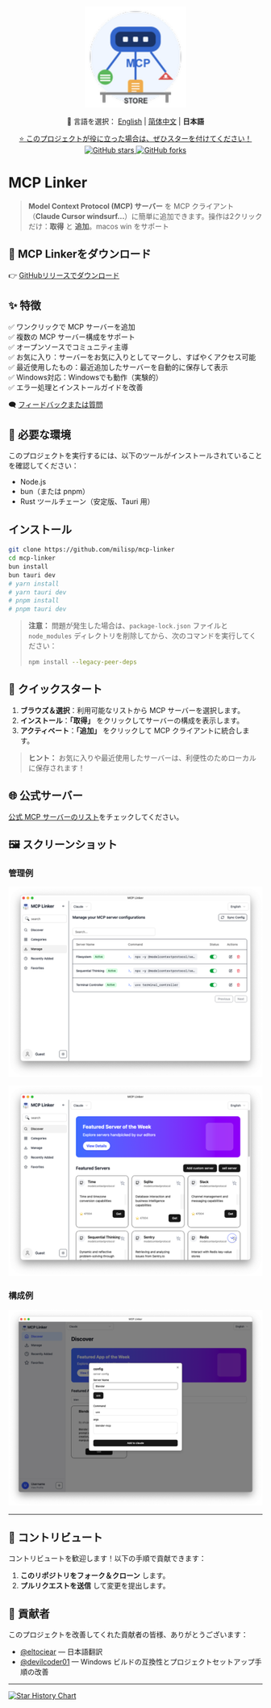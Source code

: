 <p align="center">
  <img src="../public/logo.png" alt="Project Logo" width="200" />
</p>

<p align="center">
  📘 言語を選択：
  <a href="../README.md">English</a> |
  <a href="./README.zh-CN.md">简体中文</a> |
  <strong>日本語</strong>
</p>

<p align="center">
  <a href="https://github.com/milisp/mcp-linker/stargazers">
    ⭐ このプロジェクトが役に立った場合は、ぜひスターを付けてください！
  </a>
  <br/>
  <a href="https://github.com/milisp/mcp-linker">
    <img src="https://img.shields.io/github/stars/milisp/mcp-linker?style=social" alt="GitHub stars"/>
    <img src="https://img.shields.io/github/forks/milisp/mcp-linker?style=social" alt="GitHub forks"/>
  </a>
</p>

# MCP Linker

> **Model Context Protocol (MCP) サーバー** を MCP クライアント（**Claude Cursor windsurf...**）に簡単に追加できます。操作は2クリックだけ：**取得** と **追加**。macos win をサポート

## 🔽 MCP Linkerをダウンロード

👉 [GitHubリリースでダウンロード](https://github.com/milisp/mcp-linker/releases)

## ✨ 特徴

✅ ワンクリックで MCP サーバーを追加  
✅ 複数の MCP サーバー構成をサポート  
✅ オープンソースでコミュニティ主導  
✅ お気に入り：サーバーをお気に入りとしてマークし、すばやくアクセス可能  
✅ 最近使用したもの：最近追加したサーバーを自動的に保存して表示  
✅ Windows対応：Windowsでも動作（実験的）  
✅ エラー処理とインストールガイドを改善

🗨 [フィードバックまたは質問](https://github.com/milisp/mcp-linker/discussions)

## 🔧 必要な環境

このプロジェクトを実行するには、以下のツールがインストールされていることを確認してください：

- Node.js
- bun（または pnpm）
- Rust ツールチェーン（安定版、Tauri 用）

## インストール

```bash
git clone https://github.com/milisp/mcp-linker
cd mcp-linker
bun install
bun tauri dev
# yarn install
# yarn tauri dev
# pnpm install
# pnpm tauri dev
```

> **注意：** 問題が発生した場合は、`package-lock.json` ファイルと `node_modules` ディレクトリを削除してから、次のコマンドを実行してください：
>
> ```bash
> npm install --legacy-peer-deps
> ```

## 🚀 クイックスタート

1. **ブラウズ＆選択**：利用可能なリストから MCP サーバーを選択します。
2. **インストール**：**「取得」** をクリックしてサーバーの構成を表示します。
3. **アクティベート**：**「追加」** をクリックして MCP クライアントに統合します。

> **ヒント：** お気に入りや最近使用したサーバーは、利便性のためローカルに保存されます！

## 🌐 公式サーバー

[公式 MCP サーバーのリスト](https://github.com/modelcontextprotocol/servers)をチェックしてください。

## 🖼️ スクリーンショット

### 管理例

![管理スクリーンショット](../images/manage.png)

![発見スクリーンショット](../images/home.png)

### 構成例

![構成スクリーンショット](../images/config.png)

---

## 🤝 コントリビュート

コントリビュートを歓迎します！以下の手順で貢献できます：

1. **このリポジトリをフォーク＆クローン** します。
2. **プルリクエストを送信** して変更を提出します。

## 🎉 貢献者

このプロジェクトを改善してくれた貢献者の皆様、ありがとうございます：

- [@eltociear](https://github.com/eltociear) — 日本語翻訳
- [@devilcoder01](https://github.com/devilcoder01) — Windows ビルドの互換性とプロジェクトセットアップ手順の改善

---

[![Star History Chart](https://api.star-history.com/svg?repos=milisp/mcp-linker&type=Date)](https://star-history.com/#milisp/mcp-linker)
